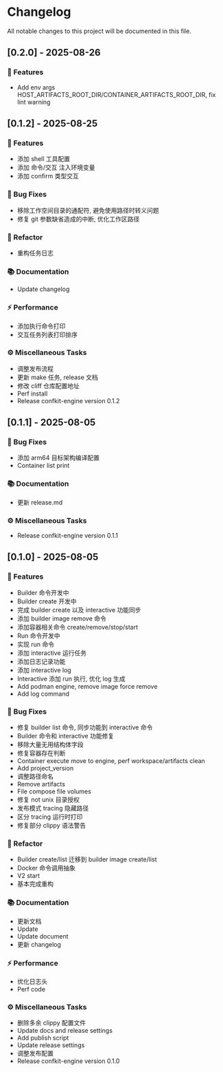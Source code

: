 # Changelog

All notable changes to this project will be documented in this file.

## [0.2.0] - 2025-08-26

### 🚀 Features

- Add env args HOST_ARTIFACTS_ROOT_DIR/CONTAINER_ARTIFACTS_ROOT_DIR, fix lint warning
## [0.1.2] - 2025-08-25

### 🚀 Features

- 添加 shell 工具配置
- 添加 命令/交互 注入环境变量
- 添加 confirm 类型交互

### 🐛 Bug Fixes

- 移除工作空间目录的通配符, 避免使用路径时转义问题
- 修复 git 参数缺省造成的中断, 优化工作区路径

### 🚜 Refactor

- 重构任务日志

### 📚 Documentation

- Update changelog

### ⚡ Performance

- 添加执行命令打印
- 交互任务列表打印排序

### ⚙️ Miscellaneous Tasks

- 调整发布流程
- 更新 make 任务, release 文档
- 修改 cliff 仓库配置地址
- Perf install
- Release confkit-engine version 0.1.2
## [0.1.1] - 2025-08-05

### 🐛 Bug Fixes

- 添加 arm64 目标架构编译配置
- Container list print

### 📚 Documentation

- 更新 release.md

### ⚙️ Miscellaneous Tasks

- Release confkit-engine version 0.1.1
## [0.1.0] - 2025-08-05

### 🚀 Features

- Builder 命令开发中
- Builder create 开发中
- 完成 builder create 以及 interactive 功能同步
- 添加 builder image remove 命令
- 添加容器相关命令 create/remove/stop/start
- Run 命令开发中
- 实现 run 命令
- 添加 interactive 运行任务
- 添加日志记录功能
- 添加 interactive log
- Interactive 添加 run 执行, 优化 log 生成
- Add podman engine, remove image force remove
- Add log command

### 🐛 Bug Fixes

- 修复 builder  list 命令, 同步功能到 interactive 命令
- Builder 命令和 interactive 功能修复
- 移除大量无用结构体字段
- 修复容器存在判断
- Container execute move to engine, perf workspace/artifacts clean
- Add project_version
- 调整路径命名
- Remove artifacts
- File compose file volumes
- 修复 not unix 目录授权
- 发布模式 tracing 隐藏路径
- 区分 tracing 运行时打印
- 修复部分 clippy 语法警告

### 🚜 Refactor

- Builder create/list 迁移到 builder image create/list
- Docker 命令调用抽象
- V2 start
- 基本完成重构

### 📚 Documentation

- 更新文档
- Update
- Update document
- 更新 changelog

### ⚡ Performance

- 优化日志头
- Perf code

### ⚙️ Miscellaneous Tasks

- 删除多余 clippy 配置文件
- Update docs and release settings
- Add publish script
- Update release settings
- 调整发布配置
- Release confkit-engine version 0.1.0
